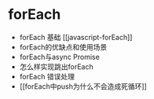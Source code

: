 # forEach

- forEach 基础 [[javascript-forEach]]
- forEach的优缺点和使用场景
- forEach与async Promise
- 怎么样实现跳出forEach
- forEach 错误处理
- [[forEach中push为什么不会造成死循环]]